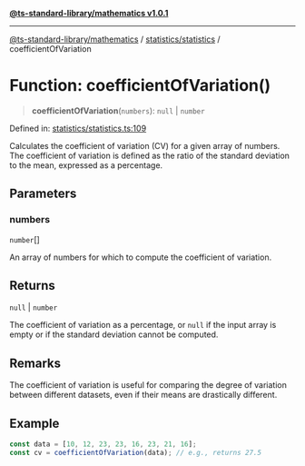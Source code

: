 [**@ts-standard-library/mathematics v1.0.1**](../../../README.md)

***

[@ts-standard-library/mathematics](../../../README.md) / [statistics/statistics](../README.md) / coefficientOfVariation

# Function: coefficientOfVariation()

> **coefficientOfVariation**(`numbers`): `null` \| `number`

Defined in: [statistics/statistics.ts:109](https://github.com/gabaudette/ts-stdlib/blob/7333da76bc775fbabd0907ad8519b912cfc2fe26/packages/mathematics/src/statistics/statistics.ts#L109)

Calculates the coefficient of variation (CV) for a given array of numbers.
The coefficient of variation is defined as the ratio of the standard deviation
to the mean, expressed as a percentage.

## Parameters

### numbers

`number`[]

An array of numbers for which to compute the coefficient of variation.

## Returns

`null` \| `number`

The coefficient of variation as a percentage, or `null` if the input array is empty
         or if the standard deviation cannot be computed.

## Remarks

The coefficient of variation is useful for comparing the degree of variation
between different datasets, even if their means are drastically different.

## Example

```typescript
const data = [10, 12, 23, 23, 16, 23, 21, 16];
const cv = coefficientOfVariation(data); // e.g., returns 27.5
```
